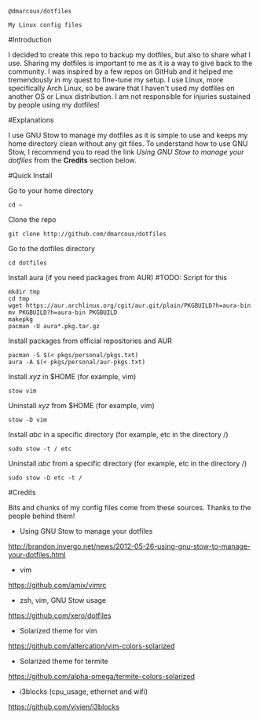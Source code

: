 ```
@dmarcoux/dotfiles

My Linux config files
```


#Introduction

I decided to create this repo to backup my dotfiles, but also to share what I use. Sharing my dotfiles is important to me as it is a way to give back to the community. I was inspired by a few repos on GitHub and it helped me tremendously in my quest to fine-tune my setup. I use Linux, more specifically Arch Linux, so be aware that I haven't used my dotfiles on another OS or Linux distribution. I am not responsible for injuries sustained by people using my dotfiles!


#Explanations

I use GNU Stow to manage my dotfiles as it is simple to use and keeps my home directory clean without any git files. To understand how to use GNU Stow, I recommend you to read the link *Using GNU Stow to manage your dotfiles* from the **Credits** section below.


#Quick Install

Go to your home directory

```cd ~```

Clone the repo

```git clone http://github.com/dmarcoux/dotfiles```

Go to the dotfiles directory

```cd dotfiles```

Install aura (if you need packages from AUR) #TODO: Script for this
```
mkdir tmp
cd tmp
wget https://aur.archlinux.org/cgit/aur.git/plain/PKGBUILD?h=aura-bin
mv PKGBUILD?h=aura-bin PKGBUILD
makepkg
pacman -U aura*.pkg.tar.gz
```

Install packages from official repositories and AUR

```
pacman -S $(< pkgs/personal/pkgs.txt)
aura -A $(< pkgs/personal/aur-pkgs.txt)
```

Install *xyz* in $HOME (for example, vim)

```stow vim```

Uninstall *xyz* from $HOME (for example, vim)

```stow -D vim```

Install *abc* in a specific directory (for example, etc in the directory /)

```sudo stow -t / etc```

Uninstall *abc* from a specific directory (for example, etc in the directory /)

```sudo stow -D etc -t /```

#Credits

Bits and chunks of my config files come from these sources. Thanks to the people behind them!

- Using GNU Stow to manage your dotfiles

http://brandon.invergo.net/news/2012-05-26-using-gnu-stow-to-manage-your-dotfiles.html

- vim

https://github.com/amix/vimrc

- zsh, vim, GNU Stow usage

https://github.com/xero/dotfiles

- Solarized theme for vim

https://github.com/altercation/vim-colors-solarized

- Solarized theme for termite

https://github.com/alpha-omega/termite-colors-solarized

- i3blocks (cpu_usage, ethernet and wifi)

https://github.com/vivien/i3blocks
